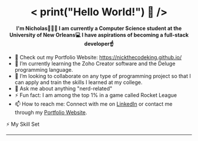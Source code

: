 <h1 align="center">< print("Hello World!") 👋 /></h1> 

**<p align="center">I'm Nicholas🤷🏾‍♂️ I am currently a Computer Science student at the University of New Orleans💻 I have aspirations of becoming a full-stack developer☝️</p>**


  
- 🔭 Check out my Portfolio Website: https://nickthecodeking.github.io/
- 🌱 I’m currently learning the Zoho Creator software and the Deluge programming language.
- 👯 I’m looking to collaborate on any type of programming project so that I can apply and train the skills I learned at my college.
- 💬 Ask me about anything "nerd-related"
- ⚡ Fun fact: I am among the top 1% in a game called Rocket League
- 📫 How to reach me: Connect with me on [LinkedIn](https://www.linkedin.com/in/nicholas-dobard-ab93b124b/)  or contact me through my [Portfolio Website](https://nickthecodeking.github.io/).



⚡ My Skill Set
______________________________________________________________________________________________________________________________________________________________________________
